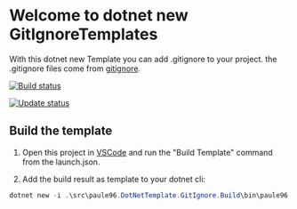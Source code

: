 # Welcome to dotnet new GitIgnoreTemplates

With this dotnet new Template you can add .gitignore to your project. the .gitignore files come from [gitignore](https://github.com/github/gitignore).

[![Build status](https://paule96.visualstudio.com/paule96.DotNetTemplate.GitIgnore/_apis/build/status/paule96.DotNetTemplate.GitIgnore-CI)](https://paule96.visualstudio.com/paule96.DotNetTemplate.GitIgnore/_build/latest?definitionId=1)

[![Update status](https://paule96.visualstudio.com/paule96.DotNetTemplate.GitIgnore/_apis/build/status/Update%20gitignores%20in%20paule96.DotNetTemplate.GitIgnore)](https://paule96.visualstudio.com/paule96.DotNetTemplate.GitIgnore/_build/latest?definitionId=2)

## Build the template

1. Open this project in [VSCode](https://code.visualstudio.com/) and run the "Build Template" command from the launch.json.

2. Add the build result as template to your dotnet cli: 

```powershell
dotnet new -i .\src\paule96.DotNetTemplate.GitIgnore.Build\bin\paule96.DotNetTemplate.GitIgnore\
```